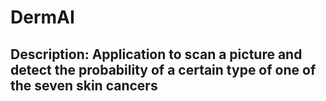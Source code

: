 # DermAI
## Description: Application to scan a picture and detect the probability of a certain type of one of the seven skin cancers
